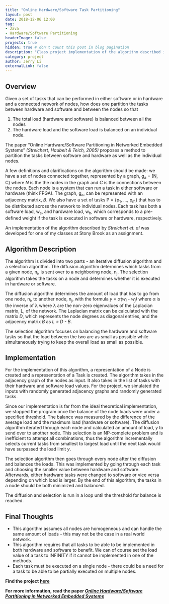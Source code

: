 ```yaml
---
title: "Online Hardware/Software Task Partitioning"
layout: post
date: 2018-12-06 12:00
tag: 
- Java
- Hardware/Software Partitioning
headerImage: false
projects: true
hidden: true # don't count this post in blog pagination
description: "Class project implementation of the algorithm described in “Online Hardware/Software Partitioning in Networked Embedded Systems” (Streichert, Haubelt & Teich, 2005)"
category: project
author: Jerry Li
externalLink: false
--- 
```


## Overview
Given a set of tasks that can be performed in either software or in hardware and a connected network of nodes, how does 
one partition the tasks between hardware and software and between the nodes so that 
1. The total load \(hardware and software\) is balanced between all the nodes
2. The hardware load and the software load is balanced on an individual node.

The paper “Online Hardware/Software Partitioning in Networked Embedded Systems” *\(Streichert, Haubelt & Teich, 2005\)* proposes
a method to partition the tasks between software and hardware as well as the individual nodes.

A few definitions and clarifications on the algorithm should be made: we have a set of nodes connected together, represented by a graph,
g<sub>a</sub> = (N, C) where *N* is the the nodes in the graph and *C* is the connections between the nodes. Each node is
a system that can run a task in either software or hardware \(think FPGA\). The graph, g<sub>a</sub>, can be represented with an adjacency matrix, *B*.
We also have a set of tasks P = {p<sub>1</sub>, ..., p<sub>m</sub>} that has to be distributed across the network to individual nodes. Each
task has both a software load, w<sub>s</sub>, and hardware load, w<sub>h</sub>, which corresponds to a pre-defined weight if the task is executed in software or hardware, respectively.

An implementation of the algorithm described by *Streichert et. al* was developed for one of my classes at Stony Brook as an assignment.

## Algorithm Description
The algorithm is divided into two parts - an iterative diffusion algorithm and a selection algorithm. The diffusion algorithm determines which tasks
from a given node, n<sub>i</sub>, is sent over to a neighboring node, n<sub>j</sub>. The selection algorithm takes the tasks on a node and
determines whether it is executed in hardware or software.

The diffusion algorithm determines the amount of load that has to go from one node, n<sub>i</sub>, to another node, n<sub>j</sub>, with the formula
*y = α\(w<sub>i</sub> - w<sub>j</sub>\)* where α is the inverse of λ where λ  are the non-zero eigenvalues of the Laplacian matrix, L, of
the network. The Laplacian matrix can be calculated with the matrix *D*, which represents the node degrees as diagonal entries,
and the adjacency matrix *B* as *L = D - B*.

The selection algorithm focuses on balancing the hardware and software tasks so that the load between the two are as small as possible while
simultaneously trying to keep the overall load as small as possible.

## Implementation
For the implementation of this algorithm, a representation of a Node is created and a representation of a Task is created. The algorithm takes in the adjacency graph of the
nodes as input. It also takes in the list of tasks with their hardware and software load values. For the project, we simulated the inputs with randomly generated adjacency graphs
and randomly generated tasks.

Since our implementation is far from the ideal theoretical implementation, we stopped the program once the balance of the node loads were under a specified threshold.
The balance was measured by the difference of the average load and the maximum load \(hardware or software\). The diffusion algorithm iterated through each node
and calculated an amount of load, *y* to send over to another node. This selection is an NP-complete problem and is inefficient to attempt all combinations, thus the algorithm 
 incrementally selects current tasks from smallest to largest load until the next task would have surpassed the load limit *y*. 
 
The selection algorithm then goes through every node after the diffusion and balances the loads. This was implemented by going through each task and choosing the smaller value between hardware and software.
Afterwards, either hardware tasks were changed to software or vice versa depending on which load is larger. By the end of this algorithm, the tasks in a node should be both minimized and balanced.
 
The diffusion and selection is run in a loop until the threshold for balance is reached.

## Final Thoughts
* This algorithm assumes all nodes are homogeneous and can handle the same amount of loads - this may not be the case in a real world network.
* This algorithm requires that all tasks to be able to be implemented in both hardware and software to benefit. We can of course set the load value
of a task to INFINITY if it cannot be implemented in one of the methods.
* Each task must be executed on a single node - there could be a need for a task to be able to be partially executed on multiple nodes.

**Find the project [here](https://github.com/JerryBLi/HWSW-Task-Partitioning)**

**For more information, read the paper [_Online Hardware/Software Partitioning in Networked Embedded Systems_](https://ieeexplore.ieee.org/document/1466504)**
